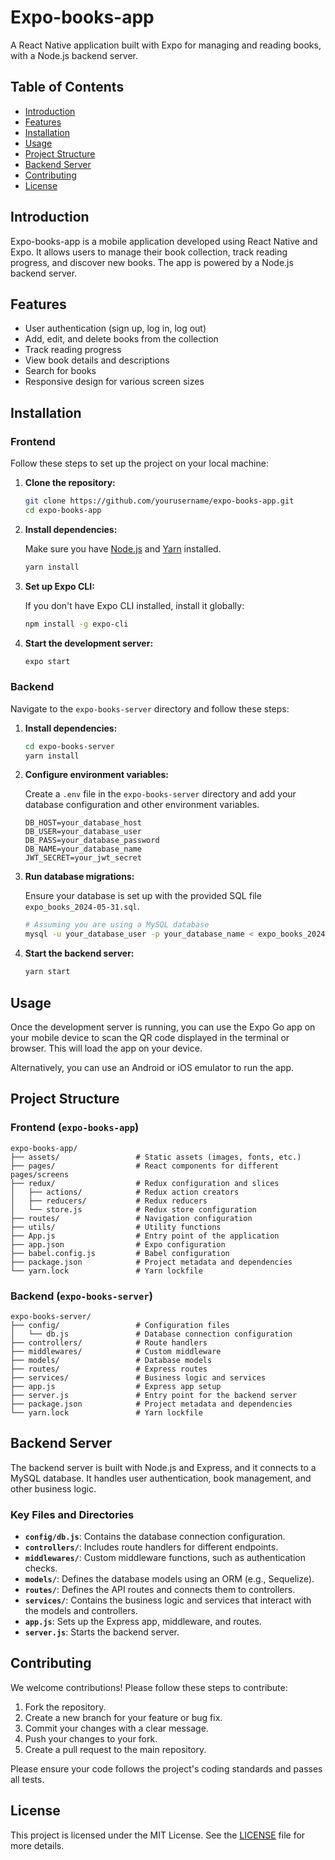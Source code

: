 # Expo-books-app

A React Native application built with Expo for managing and reading books, with a Node.js backend server.

## Table of Contents

- [Introduction](#introduction)
- [Features](#features)
- [Installation](#installation)
- [Usage](#usage)
- [Project Structure](#project-structure)
- [Backend Server](#backend-server)
- [Contributing](#contributing)
- [License](#license)

## Introduction

Expo-books-app is a mobile application developed using React Native and Expo. It allows users to manage their book collection, track reading progress, and discover new books. The app is powered by a Node.js backend server.

## Features

- User authentication (sign up, log in, log out)
- Add, edit, and delete books from the collection
- Track reading progress
- View book details and descriptions
- Search for books
- Responsive design for various screen sizes

## Installation

### Frontend

Follow these steps to set up the project on your local machine:

1. **Clone the repository:**

   ```bash
   git clone https://github.com/yourusername/expo-books-app.git
   cd expo-books-app
   ```

2. **Install dependencies:**

   Make sure you have [Node.js](https://nodejs.org/) and [Yarn](https://yarnpkg.com/) installed.

   ```bash
   yarn install
   ```

3. **Set up Expo CLI:**

   If you don't have Expo CLI installed, install it globally:

   ```bash
   npm install -g expo-cli
   ```

4. **Start the development server:**

   ```bash
   expo start
   ```

### Backend

Navigate to the `expo-books-server` directory and follow these steps:

1. **Install dependencies:**

   ```bash
   cd expo-books-server
   yarn install
   ```

2. **Configure environment variables:**

   Create a `.env` file in the `expo-books-server` directory and add your database configuration and other environment variables.

   ```env
   DB_HOST=your_database_host
   DB_USER=your_database_user
   DB_PASS=your_database_password
   DB_NAME=your_database_name
   JWT_SECRET=your_jwt_secret
   ```

3. **Run database migrations:**

   Ensure your database is set up with the provided SQL file `expo_books_2024-05-31.sql`.

   ```bash
   # Assuming you are using a MySQL database
   mysql -u your_database_user -p your_database_name < expo_books_2024-05-31.sql
   ```

4. **Start the backend server:**

   ```bash
   yarn start
   ```

## Usage

Once the development server is running, you can use the Expo Go app on your mobile device to scan the QR code displayed in the terminal or browser. This will load the app on your device.

Alternatively, you can use an Android or iOS emulator to run the app.

## Project Structure

### Frontend (`expo-books-app`)

```
expo-books-app/
├── assets/                 # Static assets (images, fonts, etc.)
├── pages/                  # React components for different pages/screens
├── redux/                  # Redux configuration and slices
│   ├── actions/            # Redux action creators
│   ├── reducers/           # Redux reducers
│   └── store.js            # Redux store configuration
├── routes/                 # Navigation configuration
├── utils/                  # Utility functions
├── App.js                  # Entry point of the application
├── app.json                # Expo configuration
├── babel.config.js         # Babel configuration
├── package.json            # Project metadata and dependencies
└── yarn.lock               # Yarn lockfile
```

### Backend (`expo-books-server`)

```
expo-books-server/
├── config/                 # Configuration files
│   └── db.js               # Database connection configuration
├── controllers/            # Route handlers
├── middlewares/            # Custom middleware
├── models/                 # Database models
├── routes/                 # Express routes
├── services/               # Business logic and services
├── app.js                  # Express app setup
├── server.js               # Entry point for the backend server
├── package.json            # Project metadata and dependencies
└── yarn.lock               # Yarn lockfile
```

## Backend Server

The backend server is built with Node.js and Express, and it connects to a MySQL database. It handles user authentication, book management, and other business logic.

### Key Files and Directories

- **`config/db.js`**: Contains the database connection configuration.
- **`controllers/`**: Includes route handlers for different endpoints.
- **`middlewares/`**: Custom middleware functions, such as authentication checks.
- **`models/`**: Defines the database models using an ORM (e.g., Sequelize).
- **`routes/`**: Defines the API routes and connects them to controllers.
- **`services/`**: Contains the business logic and services that interact with the models and controllers.
- **`app.js`**: Sets up the Express app, middleware, and routes.
- **`server.js`**: Starts the backend server.

## Contributing

We welcome contributions! Please follow these steps to contribute:

1. Fork the repository.
2. Create a new branch for your feature or bug fix.
3. Commit your changes with a clear message.
4. Push your changes to your fork.
5. Create a pull request to the main repository.

Please ensure your code follows the project's coding standards and passes all tests.

## License

This project is licensed under the MIT License. See the [LICENSE](LICENSE) file for more details.
